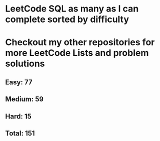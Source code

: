 <h1>LeetCode SQL as many as I can complete sorted by difficulty</h1>
<h1> Checkout my other repositories for more LeetCode Lists and problem solutions</h1>

<h2>Easy: 77</h2>
<h2>Medium: 59</h2>
<h2>Hard: 15</h2>
<h2>Total: 151</h2>

